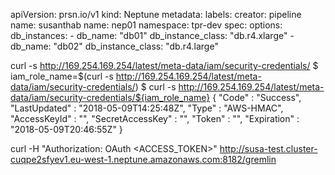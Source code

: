 apiVersion: prsn.io/v1
kind: Neptune
metadata:
  labels:
    creator: pipeline
    name: susanthab
  name: nep01
  namespace: tpr-dev
spec:
  options:
    db_instances:
      - db_name: "db01"
        db_instance_class: "db.r4.xlarge"
      - db_name: "db02"
        db_instance_class: "db.r4.large"

curl -s http://169.254.169.254/latest/meta-data/iam/security-credentials/
$ iam_role_name=$(curl -s http://169.254.169.254/latest/meta-data/iam/security-credentials/)
$ curl -s http://169.254.169.254/latest/meta-data/iam/security-credentials/${iam_role_name}
{
  "Code" : "Success",
  "LastUpdated" : "2018-05-09T14:25:48Z",
  "Type" : "AWS-HMAC",
  "AccessKeyId" : "",
  "SecretAccessKey" : "",
  "Token" : "",
  "Expiration" : "2018-05-09T20:46:55Z"
}


curl -H "Authorization: OAuth <ACCESS_TOKEN>" http://susa-test.cluster-cuqpe2sfyev1.eu-west-1.neptune.amazonaws.com:8182/gremlin
